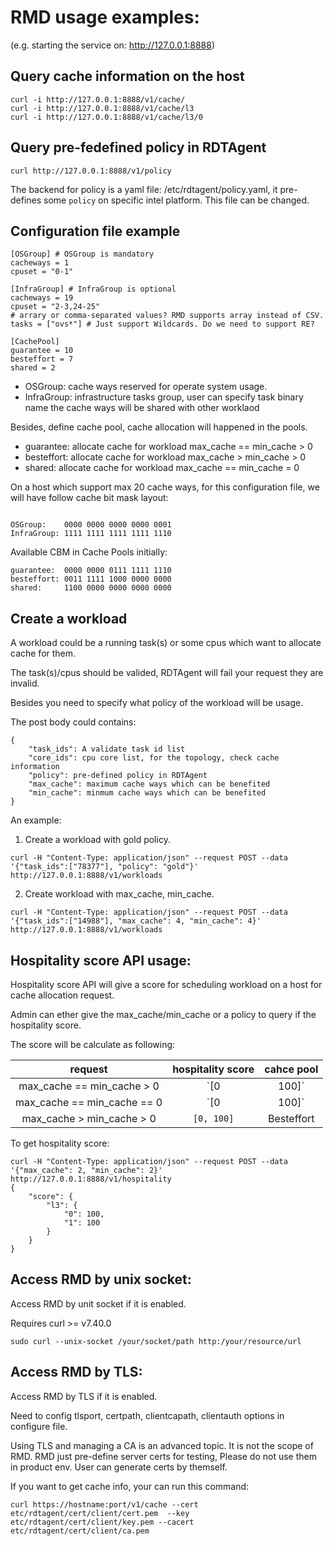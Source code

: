 # RMD usage examples:

(e.g. starting the service on: http://127.0.0.1:8888)

## Query cache information on the host

```
curl -i http://127.0.0.1:8888/v1/cache/
curl -i http://127.0.0.1:8888/v1/cache/l3
curl -i http://127.0.0.1:8888/v1/cache/l3/0
```

## Query pre-fedefined policy in RDTAgent

```
curl http://127.0.0.1:8888/v1/policy
```

The backend for policy is a yaml file: /etc/rdtagent/policy.yaml, it pre-defines
some `policy` on specific intel platform. This file can be changed.


## Configuration file example

```
[OSGroup] # OSGroup is mandatory
cacheways = 1
cpuset = "0-1"

[InfraGroup] # InfraGroup is optional
cacheways = 19
cpuset = "2-3,24-25"
# arrary or comma-separated values? RMD supports array instead of CSV.
tasks = ["ovs*"] # Just support Wildcards. Do we need to support RE?

[CachePool]
guarantee = 10
besteffort = 7
shared = 2
```

- OSGroup: cache ways reserved for operate system usage.
- InfraGroup: infrastructure tasks group, user can specify task binary name
              the cache ways will be shared with other worklaod

Besides, define cache pool, cache allocation will happened in the pools.

- guarantee: allocate cache for workload max_cache == min_cache > 0
- besteffort: allocate cache for workload max_cache > min_cache > 0
- shared: allocate cache for workload max_cache == min_cache = 0

On a host which support max 20 cache ways, for this configuration file,
we will have follow cache bit mask layout:

```

OSGroup:    0000 0000 0000 0000 0001
InfraGroup: 1111 1111 1111 1111 1110
```
Available CBM in Cache Pools initially:
```
guarantee:  0000 0000 0111 1111 1110
besteffort: 0011 1111 1000 0000 0000
shared:     1100 0000 0000 0000 0000
```

## Create a workload

A workload could be a running task(s) or some cpus which want to allocate
cache for them.

The task(s)/cpus should be valided, RDTAgent will fail your request they
are invalid.

Besides you need to specify what policy of the workload will be usage.

The post body could contains:

```
{
    "task_ids": A validate task id list
    "core_ids": cpu core list, for the topology, check cache information
    "policy": pre-defined policy in RDTAgent
    "max_cache": maximum cache ways which can be benefited
    "min_cache": minmum cache ways which can be benefited
}
```

An example:

1) Create a workload with gold policy.

```
curl -H "Content-Type: application/json" --request POST --data '{"task_ids":["78377"], "policy": "gold"}' http://127.0.0.1:8888/v1/workloads
```

2) Create workload with max_cache, min_cache.

```
curl -H "Content-Type: application/json" --request POST --data '{"task_ids":["14988"], "max_cache": 4, "min_cache": 4}' http://127.0.0.1:8888/v1/workloads
```


## Hospitality score API usage:

Hospitality score API will give a score for scheduling workload on a host for cache allocation request.

Admin can ether give the max_cache/min_cache or a policy to query if the hospitality score.

The score will be calculate as following:

| request | hospitality score | cahce pool |
| :-----: | :---------------: | :--------: |
| max_cache == min_cache > 0 | `[0 | 100]` | Guarantee |
| max_cache == min_cache == 0 | `[0 | 100]` | Shared |
| max_cache > min_cache > 0 |  `[0, 100]` | Besteffort |


To get hospitality score:

```
curl -H "Content-Type: application/json" --request POST --data '{"max_cache": 2, "min_cache": 2}' http://127.0.0.1:8888/v1/hospitality
{
    "score": {
        "l3": {
            "0": 100,
            "1": 100
        }
    }
}
```

## Access RMD by unix socket:

Access RMD by unit socket if it is enabled.

Requires curl >= v7.40.0
```
sudo curl --unix-socket /your/socket/path http:/your/resource/url
```

## Access RMD by TLS:

Access RMD by TLS if it is enabled.

Need to config tlsport, certpath, clientcapath, clientauth options in configure file.

Using TLS and managing a CA is an advanced topic. It is not the scope of RMD. RMD just pre-define server certs for testing, Please do not use them in product env. User can generate certs by themself.

If you want to get cache info, your can run this command:
```
curl https://hostname:port/v1/cache --cert etc/rdtagent/cert/client/cert.pem  --key etc/rdtagent/cert/client/key.pem --cacert  etc/rdtagent/cert/client/ca.pem
```
